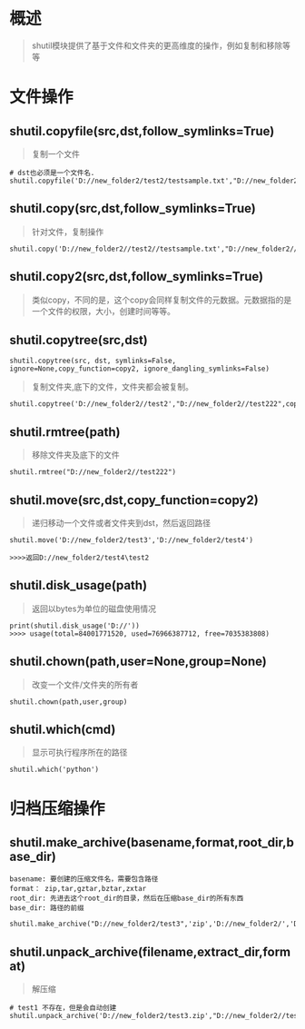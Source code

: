 # 概述
> shutil模块提供了基于文件和文件夹的更高维度的操作，例如复制和移除等等

# 文件操作
## shutil.copyfile(src,dst,follow_symlinks=True)
> 复制一个文件

```
# dst也必须是一个文件名.
shutil.copyfile('D://new_folder2/test2/testsample.txt',"D://new_folder2//testsample.txt")
```
## shutil.copy(src,dst,follow_symlinks=True)
> 针对文件，复制操作

```
shutil.copy('D://new_folder2//test2//testsample.txt',"D://new_folder2//testsample2.txt")
```

## shutil.copy2(src,dst,follow_symlinks=True)
> 类似copy，不同的是，这个copy会同样复制文件的元数据。元数据指的是一个文件的权限，大小，创建时间等等。

## shutil.copytree(src,dst)
```
shutil.copytree(src, dst, symlinks=False, ignore=None,copy_function=copy2, ignore_dangling_symlinks=False)
```
> 复制文件夹,底下的文件，文件夹都会被复制。

```
shutil.copytree('D://new_folder2//test2',"D://new_folder2//test222",copy_function=shutil.copy2)

```
## shutil.rmtree(path)
> 移除文件夹及底下的文件

```
shutil.rmtree("D://new_folder2//test222")
```

## shutil.move(src,dst,copy_function=copy2)
> 递归移动一个文件或者文件夹到dst，然后返回路径

```
shutil.move('D://new_folder2/test3','D://new_folder2/test4')

>>>>返回D://new_folder2/test4\test2

```

## shutil.disk_usage(path)
> 返回以bytes为单位的磁盘使用情况

```
print(shutil.disk_usage('D://'))
>>>> usage(total=84001771520, used=76966387712, free=7035383808)

```

## shutil.chown(path,user=None,group=None)
> 改变一个文件/文件夹的所有者

```
shutil.chown(path,user,group)
```

## shutil.which(cmd)
> 显示可执行程序所在的路径
```
shutil.which('python')
```
# 归档压缩操作
## shutil.make_archive(basename,format,root_dir,base_dir)
```
basename: 要创建的压缩文件名，需要包含路径
format： zip,tar,gztar,bztar,zxtar
root_dir: 先进去这个root_dir的目录，然后在压缩base_dir的所有东西
base_dir: 路径的前缀

shutil.make_archive("D://new_folder2/test3",'zip','D://new_folder2/','D://new_folder2/test3')

```
## shutil.unpack_archive(filename,extract_dir,format)
> 解压缩
```
# test1 不存在，但是会自动创建
shutil.unpack_archive('D://new_folder2/test3.zip',"D://new_folder2//test1","zip")
```